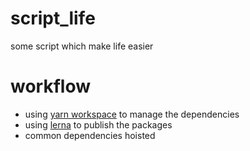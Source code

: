 # script_life
some script which make life easier



# workflow 

- using [yarn workspace](https://classic.yarnpkg.com/en/docs/workspaces/) to manage the dependencies 
- using [lerna](https://github.com/lerna/lerna) to  publish the packages
- common dependencies hoisted